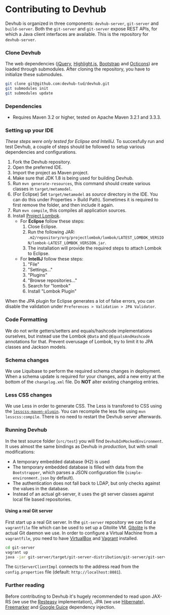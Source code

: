 # Contributing to Devhub

Devhub is organized in three components: `devhub-server`, `git-server` and `build-server`.
Both the `git-server` and `git-server` expose REST APIs, for which a Java client interfaces are available.
This is the repository for `devhub-server`.

### Clone Devhub
The web dependencies ([jQuery](http://api.jquery.com), [Highlight.js](https://highlightjs.org), [Bootstrap](http://getbootstrap.com) and [Octicons](https://octicons.github.com)) are loaded through submodules.
After cloning the repository, you have to initialize these submodules.

```sh
git clone git@github.com:devhub-tud/devhub.git
git submodules init
git submodules update
```

### Dependencies
* Requires Maven 3.2 or higher, tested on Apache Maven 3.2.1 and 3.3.3.

### Setting up your IDE
*These steps were only tested for Eclipse and IntelliJ.*
To succesfully run and test Devhub, a couple of steps should be followed to setup various dependencies and configurations.


1. Fork the Devhub repository.
1. Open the preferred IDE.
1. Import the project as Maven project.
1. Make sure that JDK 1.8 is being used for building Devhub.
1. Run `mvn generate-resources`, this command should create various classes in `target/metamodel`.
1. (For Eclipse) Set `target/metamodel` as *source* directory in the IDE. You can do this under Properties > Build Path). Sometimes it is required to first remove the folder, and then include it again.
1. Run `mvn compile`, this compiles all application sources.
1. Install [Project Lombok](https://projectlombok.org/).
	* For **Eclipse** follow these steps:
		1. Close Eclipse.
		1. Run the following JAR: `.m2/repository/org/projectlombok/lombok/LATEST_LOMBOK_VERSION/lombok-LATEST_LOMBOK_VERSION.jar`. 
		1. The installation will provide the required steps to attach Lombok to Eclipse.
	* For **IntelliJ** follow these steps:
		1. "File"
		1. "Settings..."
		1. "Plugins"
		1. "Browse repositories..."
		1. Search for "lombok"
		1. Install "Lombok Plugin"
		
When the JPA plugin for Eclipse generates a lot of false errors, you can disable the validation under `Preferences > Validation > JPA Validator`.
		
### Code Formatting
We do not write getters/setters and equals/hashcode implementations ourselves, but instead use the Lombok `@Data` and `@EqualsAndHashcode` annotations for that. Prevent overusage of Lombok, try to limit it to JPA classes and Jackson models.

### Schema changes
We use Liquibase to perform the required schema changes in deployment.
When a schema update is required for your changes, add a new entry at the bottom of the `changelog.xml` file.
Do **NOT** alter existing changelog entries.

### Less CSS changes
We use Less in order to generate CSS.
The Less is transfored to CSS using the [`lesscss-maven-plugin`](https://github.com/marceloverdijk/lesscss-maven-plugin).
You can recompile the less file using `mvn lesscss:compile`.
There is no need to restart the Devhub server afterwards.

### Running Devhub
In the test source folder (`src/test`) you will find `DevhubInMockedEnvironment`. It uses almost the same bindings as Devhub in *production*, but with small modifications:

* A temporary embedded database (H2) is used
* The temporary embedded database is filled with data from the `Bootstrapper`, which parses a JSON configuration file (`simple-environment.json` by default).
* The authentication does not fall back to LDAP, but only checks against the values in the database.
* Instead of an actual git-server, it uses the git server classes against local file based repositories.


#### Using a real Git server
First start up a real Git server. In the `git-server` repository we can find a `vagrantfile` file which can be used to set up a Gitolite VM.
[Gitolite](http://gitolite.com/gitolite/index.html) is the actual Git daemon we use.
In order to configure a Virtual Machine from a `vagrantfile`, you need to have [VirtualBox](https://www.virtualbox.org) and [Vagrant](https://www.vagrantup.com) installed.

```sh
cd git-server
vagrant up
java -jar git-server/target/git-server-distribution/git-server/git-server.jar 
```

The `GitServerClientImpl` connects to the address read from the `config.properties` file (default: `http://localhost:8081`).

### Further reading
Before contributing to Devhub it's hugely recommended to read upon JAX-RS (we use the [Resteasy](http://docs.jboss.org/resteasy/docs/3.0.9.Final/userguide/html/index.html) implementation), JPA (we use [Hibernate](http://docs.jboss.org/hibernate/orm/4.3/manual/en-US/html/)), [Freemarker](http://freemarker.org/docs/index.html) and [Google Guice](https://github.com/google/guice/wiki/Motivation) dependency injection.
